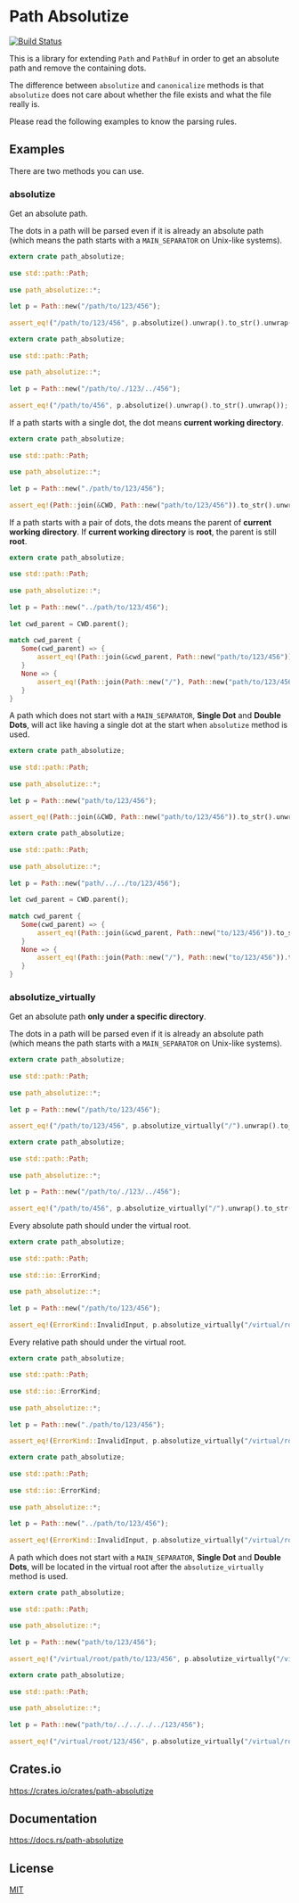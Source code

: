 Path Absolutize
====================

[![Build Status](https://travis-ci.org/magiclen/path-absolutize.svg?branch=master)](https://travis-ci.org/magiclen/path-absolutize)

This is a library for extending `Path` and `PathBuf` in order to get an absolute path and remove the containing dots.

The difference between `absolutize` and `canonicalize` methods is that `absolutize` does not care about whether the file exists and what the file really is.

Please read the following examples to know the parsing rules.

## Examples

There are two methods you can use.

### absolutize

Get an absolute path.

The dots in a path will be parsed even if it is already an absolute path (which means the path starts with a `MAIN_SEPARATOR` on Unix-like systems).
    
```rust
extern crate path_absolutize;
    
use std::path::Path;
    
use path_absolutize::*;
    
let p = Path::new("/path/to/123/456");
    
assert_eq!("/path/to/123/456", p.absolutize().unwrap().to_str().unwrap());
```
    
```rust
extern crate path_absolutize;
    
use std::path::Path;
    
use path_absolutize::*;
    
let p = Path::new("/path/to/./123/../456");
    
assert_eq!("/path/to/456", p.absolutize().unwrap().to_str().unwrap());
```
    
If a path starts with a single dot, the dot means **current working directory**. 
    
```rust
extern crate path_absolutize;
    
use std::path::Path;
    
use path_absolutize::*;
    
let p = Path::new("./path/to/123/456");
    
assert_eq!(Path::join(&CWD, Path::new("path/to/123/456")).to_str().unwrap(), p.absolutize().unwrap().to_str().unwrap());
```


If a path starts with a pair of dots, the dots means the parent of **current working directory**. If **current working directory** is **root**, the parent is still **root**.

```rust
extern crate path_absolutize;
    
use std::path::Path;
    
use path_absolutize::*;
    
let p = Path::new("../path/to/123/456");
    
let cwd_parent = CWD.parent();
    
match cwd_parent {
   Some(cwd_parent) => {
       assert_eq!(Path::join(&cwd_parent, Path::new("path/to/123/456")).to_str().unwrap(), p.absolutize().unwrap().to_str().unwrap());
   }
   None => {
       assert_eq!(Path::join(Path::new("/"), Path::new("path/to/123/456")).to_str().unwrap(), p.absolutize().unwrap().to_str().unwrap());
   }
}
```

A path which does not start with a `MAIN_SEPARATOR`, **Single Dot** and **Double Dots**, will act like having a single dot at the start when `absolutize` method is used.
    
```rust
extern crate path_absolutize;
    
use std::path::Path;
    
use path_absolutize::*;
    
let p = Path::new("path/to/123/456");
    
assert_eq!(Path::join(&CWD, Path::new("path/to/123/456")).to_str().unwrap(), p.absolutize().unwrap().to_str().unwrap());
```
    
```rust
extern crate path_absolutize;
    
use std::path::Path;
    
use path_absolutize::*;
    
let p = Path::new("path/../../to/123/456");
    
let cwd_parent = CWD.parent();
    
match cwd_parent {
   Some(cwd_parent) => {
       assert_eq!(Path::join(&cwd_parent, Path::new("to/123/456")).to_str().unwrap(), p.absolutize().unwrap().to_str().unwrap());
   }
   None => {
       assert_eq!(Path::join(Path::new("/"), Path::new("to/123/456")).to_str().unwrap(), p.absolutize().unwrap().to_str().unwrap());
   }
}
```

### absolutize_virtually

Get an absolute path **only under a specific directory**.

The dots in a path will be parsed even if it is already an absolute path (which means the path starts with a `MAIN_SEPARATOR` on Unix-like systems).
    
```rust
extern crate path_absolutize;
    
use std::path::Path;
    
use path_absolutize::*;
    
let p = Path::new("/path/to/123/456");
    
assert_eq!("/path/to/123/456", p.absolutize_virtually("/").unwrap().to_str().unwrap());
```
    
```rust
extern crate path_absolutize;
    
use std::path::Path;
    
use path_absolutize::*;
    
let p = Path::new("/path/to/./123/../456");
    
assert_eq!("/path/to/456", p.absolutize_virtually("/").unwrap().to_str().unwrap());
```
    
Every absolute path should under the virtual root.
    
```rust
extern crate path_absolutize;
    
use std::path::Path;
    
use std::io::ErrorKind;
    
use path_absolutize::*;
    
let p = Path::new("/path/to/123/456");
    
assert_eq!(ErrorKind::InvalidInput, p.absolutize_virtually("/virtual/root").unwrap_err().kind());
```
    
Every relative path should under the virtual root.
    
```rust
extern crate path_absolutize;
    
use std::path::Path;
    
use std::io::ErrorKind;
    
use path_absolutize::*;
    
let p = Path::new("./path/to/123/456");
    
assert_eq!(ErrorKind::InvalidInput, p.absolutize_virtually("/virtual/root").unwrap_err().kind());
```
    
```rust
extern crate path_absolutize;
    
use std::path::Path;
    
use std::io::ErrorKind;
    
use path_absolutize::*;
    
let p = Path::new("../path/to/123/456");
    
assert_eq!(ErrorKind::InvalidInput, p.absolutize_virtually("/virtual/root").unwrap_err().kind());
```
    
A path which does not start with a `MAIN_SEPARATOR`, **Single Dot** and **Double Dots**, will be located in the virtual root after the `absolutize_virtually` method is used.
    
```rust
extern crate path_absolutize;
    
use std::path::Path;
    
use path_absolutize::*;
    
let p = Path::new("path/to/123/456");
    
assert_eq!("/virtual/root/path/to/123/456", p.absolutize_virtually("/virtual/root").unwrap().to_str().unwrap());
```
    
```rust
extern crate path_absolutize;
    
use std::path::Path;
    
use path_absolutize::*;
    
let p = Path::new("path/to/../../../../123/456");
    
assert_eq!("/virtual/root/123/456", p.absolutize_virtually("/virtual/root").unwrap().to_str().unwrap());
```

## Crates.io

https://crates.io/crates/path-absolutize

## Documentation

https://docs.rs/path-absolutize

## License

[MIT](LICENSE)